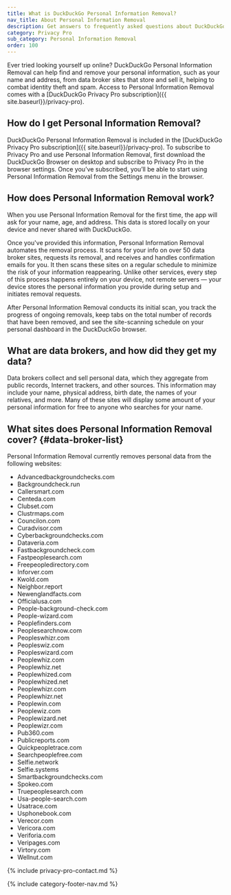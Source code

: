 ```yaml
---
title: What is DuckDuckGo Personal Information Removal?
nav_title: About Personal Information Removal
description: Get answers to frequently asked questions about DuckDuckGo Personal Information Removal, which removes your personal information from sites that store and sell it.
category: Privacy Pro
sub_category: Personal Information Removal
order: 100
---
```


Ever tried looking yourself up online? DuckDuckGo Personal Information Removal can help find and remove your personal information, such as your name and address, from data broker sites that store and sell it, helping to combat identity theft and spam. Access to Personal Information Removal comes with a [DuckDuckGo Privacy Pro subscription]({{ site.baseurl}}/privacy-pro).

## How do I get Personal Information Removal?

DuckDuckGo Personal Information Removal is included in the [DuckDuckGo Privacy Pro subscription]({{ site.baseurl}}/privacy-pro). To subscribe to Privacy Pro and use Personal Information Removal, first download the DuckDuckGo Browser on desktop and subscribe to Privacy Pro in the browser settings. Once you’ve subscribed, you’ll be able to start using Personal Information Removal from the Settings menu in the browser.

## How does Personal Information Removal work?

When you use Personal Information Removal for the first time, the app will ask for your name, age, and address. This data is stored locally on your device and never shared with DuckDuckGo.

Once you've provided this information, Personal Information Removal automates the removal process. It scans for your info on over 50 data broker sites, requests its removal, and receives and handles confirmation emails for you. It then scans these sites on a regular schedule to minimize the risk of your information reappearing. Unlike other services, every step of this process happens entirely on your device, not remote servers — your device stores the personal information you provide during setup and initiates removal requests.

After Personal Information Removal conducts its initial scan, you track the progress of ongoing removals, keep tabs on the total number of records that have been removed, and see the site-scanning schedule on your personal dashboard in the DuckDuckGo browser.

## What are data brokers, and how did they get my data?

Data brokers collect and sell personal data, which they aggregate from public records, Internet trackers, and other sources. This information may include your name, physical address, birth date, the names of your relatives, and more. Many of these sites will display some amount of your personal information for free to anyone who searches for your name.

## What sites does Personal Information Removal cover? {#data-broker-list}

Personal Information Removal currently removes personal data from the following websites:

-   Advancedbackgroundchecks.com
-   Backgroundcheck.run
-   Callersmart.com
-   Centeda.com
-   Clubset.com
-   Clustrmaps.com
-   Councilon.com
-   Curadvisor.com
-   Cyberbackgroundchecks.com
-   Dataveria.com
-   Fastbackgroundcheck.com
-   Fastpeoplesearch.com
-   Freepeopledirectory.com
-   Inforver.com
-   Kwold.com
-   Neighbor.report
-   Newenglandfacts.com
-   Officialusa.com
-   People-background-check.com
-   People-wizard.com
-   Peoplefinders.com
-   Peoplesearchnow.com
-   Peopleswhizr.com
-   Peopleswiz.com
-   Peopleswizard.com
-   Peoplewhiz.com
-   Peoplewhiz.net
-   Peoplewhized.com
-   Peoplewhized.net
-   Peoplewhizr.com
-   Peoplewhizr.net
-   Peoplewin.com
-   Peoplewiz.com
-   Peoplewizard.net
-   Peoplewizr.com
-   Pub360.com
-   Publicreports.com
-   Quickpeopletrace.com
-   Searchpeoplefree.com
-   Selfie.network
-   Selfie.systems
-   Smartbackgroundchecks.com
-   Spokeo.com
-   Truepeoplesearch.com
-   Usa-people-search.com
-   Usatrace.com
-   Usphonebook.com
-   Verecor.com
-   Vericora.com
-   Veriforia.com
-   Veripages.com
-   Virtory.com
-   Wellnut.com

{% include privacy-pro-contact.md %}

{% include category-footer-nav.md %}
